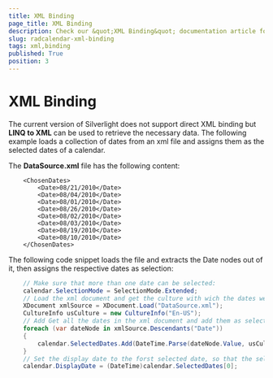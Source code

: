 ```yaml
---
title: XML Binding
page_title: XML Binding
description: Check our &quot;XML Binding&quot; documentation article for the RadCalendar {{ site.framework_name }} control.
slug: radcalendar-xml-binding
tags: xml,binding
published: True
position: 3
---
```


# XML Binding

The current version of Silverlight does not support direct XML binding but __LINQ to XML__ can be used to retrieve the necessary data. The following example loads a collection of dates from an xml file and assigns them as the selected dates of a calendar.

The __DataSource.xml__ file has the following content:



```XAML
	<ChosenDates>
	    <Date>08/21/2010</Date>
	    <Date>08/04/2010</Date>
	    <Date>08/01/2010</Date>
	    <Date>08/26/2010</Date>
	    <Date>08/02/2010</Date>
	    <Date>08/03/2010</Date>
	    <Date>08/19/2010</Date>
	    <Date>08/10/2010</Date>
	</ChosenDates>
```

The following code snippet loads the file and extracts the Date nodes out of it, then assigns the respective dates as selection:



```C#
	// Make sure that more than one date can be selected:
	calendar.SelectionMode = SelectionMode.Extended;
	// Load the xml document and get the culture with wich the dates were serialized:
	XDocument xmlSource = XDocument.Load("DataSource.xml");
	CultureInfo usCulture = new CultureInfo("En-US");
	// Add Get all the dates in the xml document and add them as selected dates:
	foreach (var dateNode in xmlSource.Descendants("Date"))
	{
	    calendar.SelectedDates.Add(DateTime.Parse(dateNode.Value, usCulture.DateTimeFormat));
	}
	// Set the display date to the forst selected date, so that the selection is visible.
	calendar.DisplayDate = (DateTime)calendar.SelectedDates[0];
```